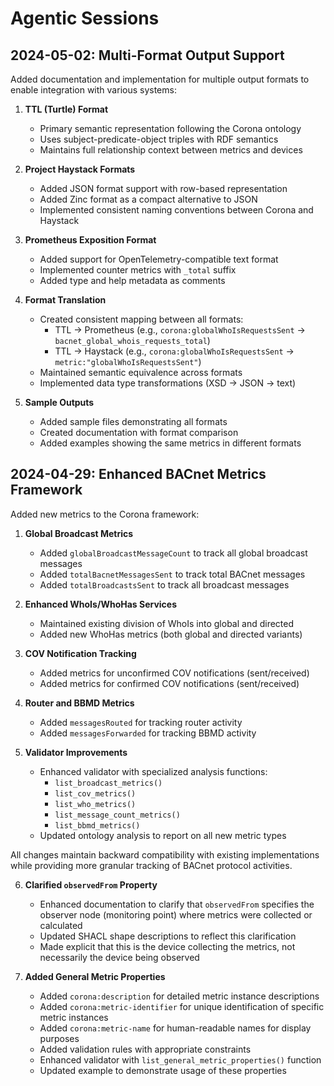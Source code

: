 # Agentic Sessions

## 2024-05-02: Multi-Format Output Support

Added documentation and implementation for multiple output formats to enable integration with various systems:

1. **TTL (Turtle) Format**
   - Primary semantic representation following the Corona ontology
   - Uses subject-predicate-object triples with RDF semantics
   - Maintains full relationship context between metrics and devices

2. **Project Haystack Formats**
   - Added JSON format support with row-based representation
   - Added Zinc format as a compact alternative to JSON
   - Implemented consistent naming conventions between Corona and Haystack

3. **Prometheus Exposition Format**
   - Added support for OpenTelemetry-compatible text format
   - Implemented counter metrics with `_total` suffix
   - Added type and help metadata as comments

4. **Format Translation**
   - Created consistent mapping between all formats:
     - TTL → Prometheus (e.g., `corona:globalWhoIsRequestsSent` → `bacnet_global_whois_requests_total`)
     - TTL → Haystack (e.g., `corona:globalWhoIsRequestsSent` → `metric:"globalWhoIsRequestsSent"`)
   - Maintained semantic equivalence across formats
   - Implemented data type transformations (XSD → JSON → text)

5. **Sample Outputs**
   - Added sample files demonstrating all formats
   - Created documentation with format comparison
   - Added examples showing the same metrics in different formats

## 2024-04-29: Enhanced BACnet Metrics Framework

Added new metrics to the Corona framework:

1. **Global Broadcast Metrics**
   - Added `globalBroadcastMessageCount` to track all global broadcast messages
   - Added `totalBacnetMessagesSent` to track total BACnet messages
   - Added `totalBroadcastsSent` to track all broadcast messages

2. **Enhanced WhoIs/WhoHas Services**
   - Maintained existing division of WhoIs into global and directed
   - Added new WhoHas metrics (both global and directed variants)

3. **COV Notification Tracking**
   - Added metrics for unconfirmed COV notifications (sent/received)
   - Added metrics for confirmed COV notifications (sent/received)

4. **Router and BBMD Metrics**
   - Added `messagesRouted` for tracking router activity
   - Added `messagesForwarded` for tracking BBMD activity

5. **Validator Improvements**
   - Enhanced validator with specialized analysis functions:
     - `list_broadcast_metrics()`
     - `list_cov_metrics()`
     - `list_who_metrics()`
     - `list_message_count_metrics()`
     - `list_bbmd_metrics()`
   - Updated ontology analysis to report on all new metric types

All changes maintain backward compatibility with existing implementations while providing more granular tracking of BACnet protocol activities.

6. **Clarified `observedFrom` Property**
   - Enhanced documentation to clarify that `observedFrom` specifies the observer node (monitoring point) where metrics were collected or calculated
   - Updated SHACL shape descriptions to reflect this clarification
   - Made explicit that this is the device collecting the metrics, not necessarily the device being observed

7. **Added General Metric Properties**
   - Added `corona:description` for detailed metric instance descriptions
   - Added `corona:metric-identifier` for unique identification of specific metric instances
   - Added `corona:metric-name` for human-readable names for display purposes
   - Added validation rules with appropriate constraints
   - Enhanced validator with `list_general_metric_properties()` function
   - Updated example to demonstrate usage of these properties